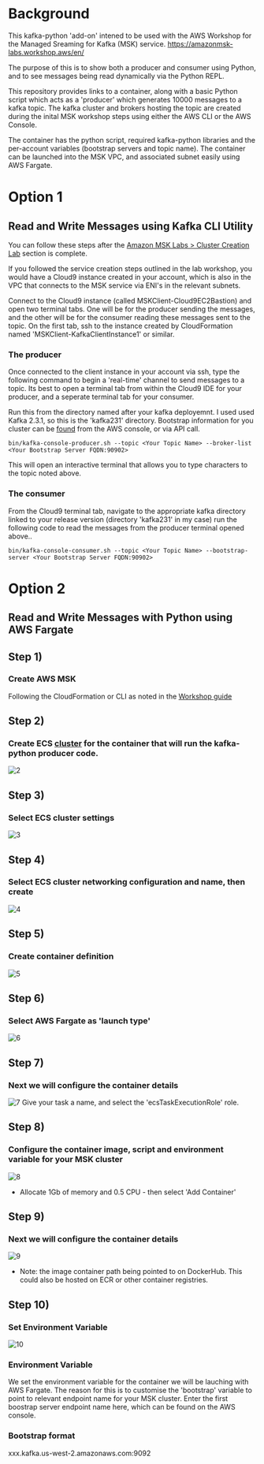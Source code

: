 # Background
This kafka-python 'add-on' intened to be used with the AWS Workshop for the Managed Sreaming for Kafka (MSK) service.
https://amazonmsk-labs.workshop.aws/en/

The purpose of this is to show both a producer and consumer using Python, and to see messages being read dynamically via the Python REPL.

This repository provides links to a container, along with a basic Python script which acts as a 'producer' which generates 10000 messages to a kafka topic. The kafka cluster and brokers hosting the topic are created during the inital MSK workshop steps using either the AWS CLI or the AWS Console.

The container has the python script, required kafka-python libraries and the per-account variables (bootstrap servers and topic name). The container can be launched into the MSK VPC, and associated subnet easily using AWS Fargate.

# Option 1
## Read and Write Messages using Kafka CLI Utility
You can follow these steps after the [Amazon MSK Labs > Cluster Creation Lab](https://amazonmsk-labs.workshop.aws/en/clustercreation/console.html#and-off-we-go) section is complete.

If you followed the service creation steps outlined in the lab workshop, you would have a Cloud9 instance created in your account, which is also in the VPC that connects to the MSK service via ENI's in the relevant subnets.

Connect to the Cloud9 instance (called MSKClient-Cloud9EC2Bastion) and open two terminal tabs. One will be for the producer sending the messages, and the other will be for the consumer reading these messages sent to the topic. On the first tab, ssh to the instance created by CloudFormation named 'MSKClient-KafkaClientInstance1' or similar.

### The producer
Once connected to the client instance in your account via ssh, type the following command to begin a 'real-time' channel to send messages to a topic.
Its best to open a terminal tab from within the Cloud9 IDE for your producer, and a seperate terminal tab for your consumer.

Run this from the directory named after your kafka deployemnt. I used used Kafka 2.3.1, so this is the 'kafka231' directory. Bootstrap information for you cluster can be [found](https://docs.aws.amazon.com/msk/latest/developerguide/msk-get-bootstrap-brokers.html) from the AWS console, or via API call.

```bin/kafka-console-producer.sh --topic <Your Topic Name> --broker-list <Your Bootstrap Server FQDN:90902>```

This will open an interactive terminal that allows you to type characters to the topic noted above.

### The consumer
From the Cloud9 terminal tab, navigate to the appropriate kafka directory linked to your release version (directory 'kafka231' in my case) run the following code to read the messages from the producer terminal opened above..

```bin/kafka-console-consumer.sh --topic <Your Topic Name> --bootstrap-server <Your Bootstrap Server FQDN:90902>```



# Option 2
## Read and Write Messages with Python using AWS Fargate

## Step 1) 
### Create AWS MSK 
Following the CloudFormation or CLI as noted in the [Workshop guide](https://amazonmsk-labs.workshop.aws/en/)

## Step 2) 
### Create ECS [cluster](https://docs.aws.amazon.com/AmazonECS/latest/developerguide/clusters.html) for the container that will run the kafka-python producer code.
![2](https://github.com/AsTheSeaRises/kafka_python/blob/master/images/1a.png  "Step 2")

## Step 3) 
### Select ECS cluster settings
![3](https://github.com/AsTheSeaRises/kafka_python/blob/master/images/1b.png  "Step 3")

## Step 4) 
### Select ECS cluster networking configuration and name, then create
![4](https://github.com/AsTheSeaRises/kafka_python/blob/master/images/2a.png  "Step 4")

## Step 5)
### Create container definition
![5](https://github.com/AsTheSeaRises/kafka_python/blob/master/images/3.png  "Step 5")

## Step 6)
### Select AWS Fargate as 'launch type'
![6](https://github.com/AsTheSeaRises/kafka_python/blob/master/images/4.png  "Step 6")

## Step 7)
### Next we will configure the container details
![7](https://github.com/AsTheSeaRises/kafka_python/blob/master/images/5.png  "Step 7")
Give your task a name, and select the 'ecsTaskExecutionRole' role.

## Step 8)
### Configure the container image, script and environment variable for your MSK cluster
![8](https://github.com/AsTheSeaRises/kafka_python/blob/master/images/6.png  "Step 8")

* Allocate 1Gb of memory and 0.5 CPU - then select 'Add Container'

## Step 9)
### Next we will configure the container details
![9](https://github.com/AsTheSeaRises/kafka_python/blob/master/images/7.png  "Step 9")

* Note: the image container path being pointed to on DockerHub. This could also be hosted on ECR or other container registries.

## Step 10)
### Set Environment Variable 
![10](https://github.com/AsTheSeaRises/kafka_python/blob/master/images/8.png  "Step 10")

### Environment Variable
We set the environment variable for the container we will be lauching with AWS Fargate. The reason for this is to customise the
'bootstrap' variable to point to relevant endpoint name for your MSK cluster.
Enter the first boostrap server endpoint name here, which can be found on the AWS console.

### Bootstrap format
xxx.kafka.us-west-2.amazonaws.com:9092

